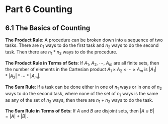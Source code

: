 # Part 6 Counting

## 6.1 The Basics of Counting

**The Product Rule**: A procedure can be broken down into a sequence of two tasks. There are $n_1$ ways to do the first task and $n_2$ ways to do the second task. Then there are $n_1*n_2$ ways to do the procedure.

**The Product Rule in Terms of Sets**: If $A_1$, $A_2$, $\cdots$, $A_m$ are all finite sets, then the number of elements in the Cartesian product $A_1 \times A_2 \times \cdots \times A_m$ is $|A_1| * |A_2| * \cdots * |A_m|$.

**The Sum Rule**: If a task can be done either in one of $n_1$ ways or in one of $n_2$ ways to do the second task, where none of the set of $n_1$ ways is the same as any of the set of $n_2$ ways, then there are $n_1 + n_2$ ways to do the task.

**The Sum Rule in Terms of Sets**: If $A$ and $B$ are disjoint sets, then $|A \cup B| = |A| + |B|$.

